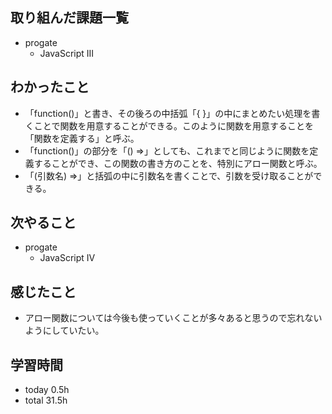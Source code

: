 ## 取り組んだ課題一覧
- progate
  - JavaScript III
## わかったこと
- 「function()」と書き、その後ろの中括弧「{ }」の中にまとめたい処理を書くことで関数を用意することができる。このように関数を用意することを「関数を定義する」と呼ぶ。
- 「function()」の部分を「() =>」としても、これまでと同じように関数を定義することができ、この関数の書き方のことを、特別にアロー関数と呼ぶ。
- 「(引数名) =>」と括弧の中に引数名を書くことで、引数を受け取ることができる。
## 次やること
- progate
  - JavaScript IV
## 感じたこと
- アロー関数については今後も使っていくことが多々あると思うので忘れないようにしていたい。
## 学習時間
- today 0.5h
- total 31.5h
